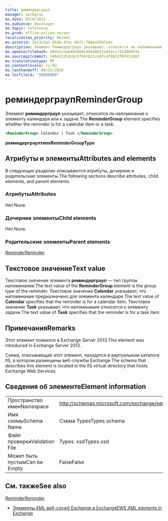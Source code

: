 ```yaml
---
title: реминдерграуп
manager: sethgros
ms.date: 03/9/2015
ms.audience: Developer
ms.topic: reference
ms.prod: office-online-server
localization_priority: Normal
ms.assetid: 3e23c2a1-05d8-4fec-897c-f684a5b97e4c
description: Элемент Реминдерграуп указывает, относится ли напоминание к элементу календаря или к задаче.
ms.openlocfilehash: d9d31cdab482d04149428021ad44cc742108053a
ms.sourcegitcommit: 34041125dc8c5f993b21cebfc4f8b72f0fd2cb6f
ms.translationtype: MT
ms.contentlocale: ru-RU
ms.lasthandoff: 06/25/2018
ms.locfileid: "19835060"
---
```

# <a name="remindergroup"></a><span data-ttu-id="51805-103">реминдерграуп</span><span class="sxs-lookup"><span data-stu-id="51805-103">ReminderGroup</span></span>

<span data-ttu-id="51805-104">Элемент **реминдерграуп** указывает, относится ли напоминание к элементу календаря или к задаче.</span><span class="sxs-lookup"><span data-stu-id="51805-104">The **ReminderGroup** element specifies whether the reminder is for a calendar item or a task.</span></span> 
  
```XML
<ReminderGroup> Calendar | Task </ReminderGroup>
```

 <span data-ttu-id="51805-105">**реминдерграуптипе**</span><span class="sxs-lookup"><span data-stu-id="51805-105">**ReminderGroupType**</span></span>
## <a name="attributes-and-elements"></a><span data-ttu-id="51805-106">Атрибуты и элементы</span><span class="sxs-lookup"><span data-stu-id="51805-106">Attributes and elements</span></span>

<span data-ttu-id="51805-107">В следующих разделах описываются атрибуты, дочерние и родительские элементы.</span><span class="sxs-lookup"><span data-stu-id="51805-107">The following sections describe attributes, child elements, and parent elements.</span></span>
  
### <a name="attributes"></a><span data-ttu-id="51805-108">Атрибуты</span><span class="sxs-lookup"><span data-stu-id="51805-108">Attributes</span></span>

<span data-ttu-id="51805-109">Нет.</span><span class="sxs-lookup"><span data-stu-id="51805-109">None.</span></span>
  
### <a name="child-elements"></a><span data-ttu-id="51805-110">Дочерние элементы</span><span class="sxs-lookup"><span data-stu-id="51805-110">Child elements</span></span>

<span data-ttu-id="51805-111">Нет.</span><span class="sxs-lookup"><span data-stu-id="51805-111">None.</span></span>
  
### <a name="parent-elements"></a><span data-ttu-id="51805-112">Родительские элементы</span><span class="sxs-lookup"><span data-stu-id="51805-112">Parent elements</span></span>

[<span data-ttu-id="51805-113">Reminder</span><span class="sxs-lookup"><span data-stu-id="51805-113">Reminder</span></span>](reminder.md)
  
## <a name="text-value"></a><span data-ttu-id="51805-114">Текстовое значение</span><span class="sxs-lookup"><span data-stu-id="51805-114">Text value</span></span>

<span data-ttu-id="51805-115">Текстовое значение элемента **реминдерграуп** — тип группы напоминания.</span><span class="sxs-lookup"><span data-stu-id="51805-115">The text value of the **ReminderGroup** element is the group type of the reminder.</span></span> <span data-ttu-id="51805-116">Текстовое значение **Calendar** указывает, что напоминание предназначено для элемента календаря.</span><span class="sxs-lookup"><span data-stu-id="51805-116">The text value of **Calendar** specifies that the reminder is for a calendar item.</span></span> <span data-ttu-id="51805-117">Текстовое значение **Task** указывает, что напоминание относится к элементу задачи.</span><span class="sxs-lookup"><span data-stu-id="51805-117">The text value of **Task** specifies that the reminder is for a task item.</span></span> 
  
## <a name="remarks"></a><span data-ttu-id="51805-118">Примечания</span><span class="sxs-lookup"><span data-stu-id="51805-118">Remarks</span></span>

<span data-ttu-id="51805-119">Этот элемент появился в Exchange Server 2013.</span><span class="sxs-lookup"><span data-stu-id="51805-119">This element was introduced in Exchange Server 2013.</span></span>
  
<span data-ttu-id="51805-120">Схема, описывающая этот элемент, находится в виртуальном каталоге IIS, в котором размещены веб-службы Exchange.</span><span class="sxs-lookup"><span data-stu-id="51805-120">The schema that describes this element is located in the IIS virtual directory that hosts Exchange Web Services.</span></span>
  
## <a name="element-information"></a><span data-ttu-id="51805-121">Сведения об элементе</span><span class="sxs-lookup"><span data-stu-id="51805-121">Element information</span></span>

|||
|:-----|:-----|
|<span data-ttu-id="51805-122">Пространство имен</span><span class="sxs-lookup"><span data-stu-id="51805-122">Namespace</span></span>  <br/> |http://schemas.microsoft.com/exchange/services/2006/types  <br/> |
|<span data-ttu-id="51805-123">Имя схемы</span><span class="sxs-lookup"><span data-stu-id="51805-123">Schema Name</span></span>  <br/> |<span data-ttu-id="51805-124">Схема Types</span><span class="sxs-lookup"><span data-stu-id="51805-124">Types schema</span></span>  <br/> |
|<span data-ttu-id="51805-125">Файл проверки</span><span class="sxs-lookup"><span data-stu-id="51805-125">Validation File</span></span>  <br/> |<span data-ttu-id="51805-126">Types. xsd</span><span class="sxs-lookup"><span data-stu-id="51805-126">Types.xsd</span></span>  <br/> |
|<span data-ttu-id="51805-127">Может быть пустым</span><span class="sxs-lookup"><span data-stu-id="51805-127">Can be Empty</span></span>  <br/> |<span data-ttu-id="51805-128">False</span><span class="sxs-lookup"><span data-stu-id="51805-128">False</span></span>  <br/> |
   
## <a name="see-also"></a><span data-ttu-id="51805-129">См. также</span><span class="sxs-lookup"><span data-stu-id="51805-129">See also</span></span>



[<span data-ttu-id="51805-130">Reminder</span><span class="sxs-lookup"><span data-stu-id="51805-130">Reminder</span></span>](reminder.md)


- [<span data-ttu-id="51805-131">Элементы XML веб-служб Exchange в Exchange</span><span class="sxs-lookup"><span data-stu-id="51805-131">EWS XML elements in Exchange</span></span>](ews-xml-elements-in-exchange.md)

